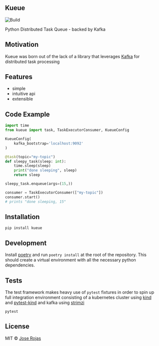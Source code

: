 ## Kueue
![Build](https://github.com/jarojasm95/kueue/workflows/Build/badge.svg)

Python Distributed Task Queue - backed by Kafka


## Motivation
Kueue was born out of the lack of a library that leverages [Kafka](https://kafka.apache.org/) for distributed task processing

## Features
- simple
- intuitive api
- extensible

## Code Example
```python
import time
from kueue import task, TaskExecutorConsumer, KueueConfig

KueueConfig(
    kafka_bootstrap='localhost:9092'
)

@task(topic="my-topic")
def sleepy_task(sleep: int):
    time.sleep(sleep)
    print("done sleeping", sleep)
    return sleep

sleepy_task.enqueue(args=(15,))

consumer = TaskExecutorConsumer(["my-topic"])
consumer.start()
# prints "done sleeping, 15"
```

## Installation
```
pip install kueue
```

## Development

Install [poetry](https://python-poetry.org/) and run `poetry install` at the root of the repository. This should create a virtual environment with all the necessary python dependencies.

## Tests
The test framework makes heavy use of `pytest` fixtures in order to spin up full integration environment consisting of a kubernetes cluster using [kind](https://kind.sigs.k8s.io/) and [pytest-kind](https://codeberg.org/hjacobs/pytest-kind) and kafka using [strimzi](https://strimzi.io/)

`pytest`

## License

MIT © [Jose Rojas](https://github.com/jarojasm95)
